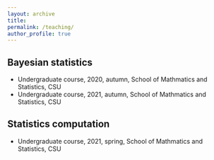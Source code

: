 ```yaml
---
layout: archive
title: 
permalink: /teaching/
author_profile: true
---
```


## Bayesian statistics
- Undergraduate course, 2020, autumn, School of Mathmatics and Statistics, CSU
- Undergraduate course, 2021, autumn, School of Mathmatics and Statistics, CSU
## Statistics computation
- Undergraduate course, 2021, spring, School of Mathmatics and Statistics, CSU